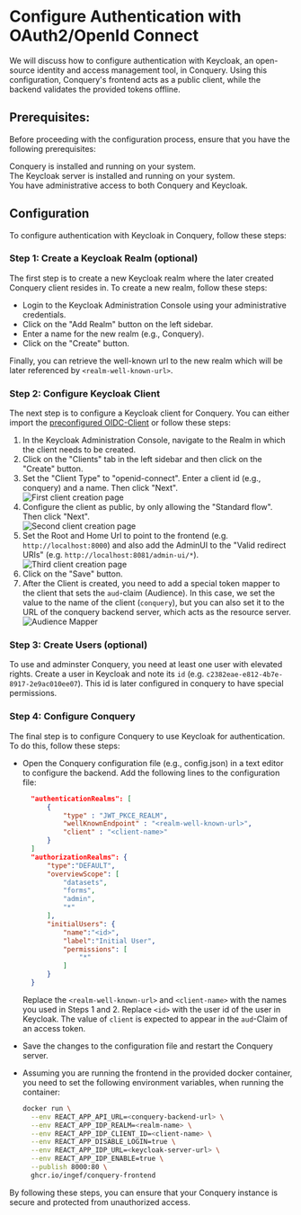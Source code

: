 # Configure Authentication with OAuth2/OpenId Connect

We will discuss how to configure authentication with Keycloak, an open-source identity and access management tool, in
Conquery.
Using this configuration, Conquery's frontend acts as a public client, while the backend validates the provided tokens
offline.

## Prerequisites:

Before proceeding with the configuration process, ensure that you have the following prerequisites:

Conquery is installed and running on your system.  
The Keycloak server is installed and running on your system.  
You have administrative access to both Conquery and Keycloak.

## Configuration

To configure authentication with Keycloak in Conquery, follow these steps:

### Step 1: Create a Keycloak Realm (optional)
The first step is to create a new Keycloak realm where the later created Conquery client resides in. To create a new realm, follow these steps:

- Login to the Keycloak Administration Console using your administrative credentials.
- Click on the "Add Realm" button on the left sidebar.
- Enter a name for the new realm (e.g., Conquery).
- Click on the "Create" button.

Finally, you can retrieve the well-known url to the new realm which will be later referenced by `<realm-well-known-url>`.

### Step 2: Configure Keycloak Client

The next step is to configure a Keycloak client for Conquery. You can either import the [preconfigured OIDC-Client](./resources/conquery.json) or follow these steps:

1. In the Keycloak Administration Console, navigate to the Realm in which the client needs to be created.
2. Click on the "Clients" tab in the left sidebar and then click on the "Create" button.
3. Set the "Client Type" to "openid-connect". Enter a client id (e.g., conquery) and a name. Then click "Next".  
   ![First client creation page](./resources/img/oidc_client_creation1.png)
4. Configure the client as public, by only allowing the "Standard flow". Then click "Next".  
   ![Second client creation page](./resources/img/oidc_client_creation2.png)
5. Set the Root and Home Url to point to the frontend (e.g. `http://localhost:8000`) and also add the AdminUI to the "Valid redirect URIs" (e.g. `http://localhost:8081/admin-ui/*`).
   ![Third client creation page](./resources/img/oidc_client_creation3.png)
6. Click on the "Save" button.
7. After the Client is created, you need to add a special token mapper to the client that sets the `aud`-claim (Audience). In this case, we set the value to the name of the client (`conquery`), but you can also set it to the URL of the conquery backend server, which acts as the resource server.
   ![Audience Mapper](./resources/img/aud_mapper.png)

### Step 3: Create Users (optional)
To use and adminster Conquery, you need at least one user with elevated rights.
Create a user in Keycloak and note its `id` (e.g. `c2382eae-e812-4b7e-8917-2e9ac010ee07`). This id is later configured in conquery to have special permissions.

### Step 4: Configure Conquery

The final step is to configure Conquery to use Keycloak for authentication. To do this, follow these steps:

- Open the Conquery configuration file (e.g., config.json) in a text editor to configure the backend.
  Add the following lines to the configuration file:
  ```json
    "authenticationRealms": [
        {
            "type" : "JWT_PKCE_REALM",
            "wellKnownEndpoint" : "<realm-well-known-url>",
            "client" : "<client-name>"
        }
    ]
    "authorizationRealms": {
        "type":"DEFAULT",
        "overviewScope": [
            "datasets",
            "forms",
            "admin",
            "*"
        ],
        "initialUsers": {
            "name":"<id>",
            "label":"Initial User",
            "permissions": [
                "*"
            ]
        }
    }
  ```
  Replace the `<realm-well-known-url>` and `<client-name>` with the names you used in Steps 1 and 2.
  Replace `<id>` with the user id of the user in Keycloak.
  The value of `client` is expected to appear in the `aud`-Claim of an access token. 

- Save the changes to the configuration file and restart the Conquery server.
- Assuming you are running the frontend in the provided docker container, you need to set the following environment
  variables, when running the container:
  ```bash
  docker run \
    --env REACT_APP_API_URL=<conquery-backend-url> \
    --env REACT_APP_IDP_REALM=<realm-name> \
    --env REACT_APP_IDP_CLIENT_ID=<client-name> \
    --env REACT_APP_DISABLE_LOGIN=true \
    --env REACT_APP_IDP_URL=<keycloak-server-url> \
    --env REACT_APP_IDP_ENABLE=true \
    --publish 8000:80 \
    ghcr.io/ingef/conquery-frontend
  ```

By following these steps, you can ensure that your Conquery instance is secure and protected from unauthorized access.